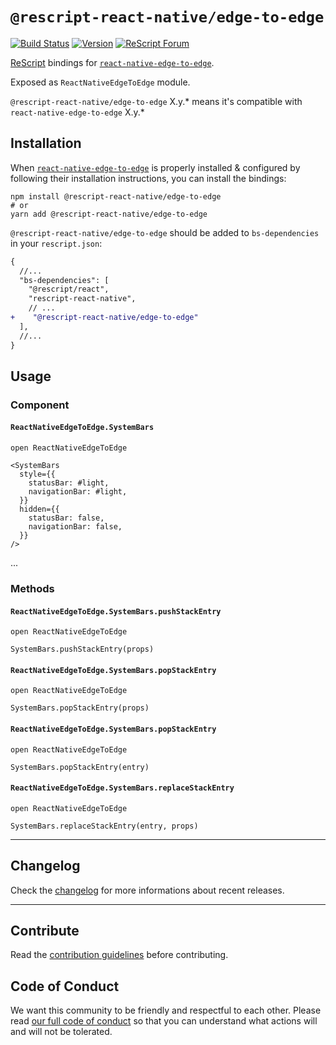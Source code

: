 # `@rescript-react-native/edge-to-edge`

[![Build Status](https://github.com/rescript-react-native/edge-to-edge/workflows/Build/badge.svg)](https://github.com/rescript-react-native/edge-to-edge/actions)
[![Version](https://img.shields.io/npm/v/@rescript-react-native/edge-to-edge.svg)](https://www.npmjs.com/@rescript-react-native/edge-to-edge)
[![ReScript Forum](https://img.shields.io/discourse/posts?color=e6484f&label=ReScript%20Forum&server=https%3A%2F%2Fforum.rescript-lang.org)](https://forum.rescript-lang.org/)

[ReScript](https://rescript-lang.org) bindings for
[`react-native-edge-to-edge`](https://github.com/zoontek/react-native-edge-to-edge).

Exposed as `ReactNativeEdgeToEdge` module.

`@rescript-react-native/edge-to-edge` X.y.\* means it's compatible with
`react-native-edge-to-edge` X.y.\*

## Installation

When
[`react-native-edge-to-edge`](https://github.com/zoontek/react-native-edge-to-edge)
is properly installed & configured by following their installation instructions,
you can install the bindings:

```console
npm install @rescript-react-native/edge-to-edge
# or
yarn add @rescript-react-native/edge-to-edge
```

`@rescript-react-native/edge-to-edge` should be added to `bs-dependencies` in your
`rescript.json`:

```diff
{
  //...
  "bs-dependencies": [
    "@rescript/react",
    "rescript-react-native",
    // ...
+    "@rescript-react-native/edge-to-edge"
  ],
  //...
}
```

## Usage

### Component

#### `ReactNativeEdgeToEdge.SystemBars`

```rescript
open ReactNativeEdgeToEdge

<SystemBars
  style={{
    statusBar: #light,
    navigationBar: #light,
  }}
  hidden={{
    statusBar: false,
    navigationBar: false,
  }}
/>
```

...

### Methods

#### `ReactNativeEdgeToEdge.SystemBars.pushStackEntry`

```rescript
open ReactNativeEdgeToEdge

SystemBars.pushStackEntry(props)
```

#### `ReactNativeEdgeToEdge.SystemBars.popStackEntry`

```rescript
open ReactNativeEdgeToEdge

SystemBars.popStackEntry(props)
```

#### `ReactNativeEdgeToEdge.SystemBars.popStackEntry`

```rescript
open ReactNativeEdgeToEdge

SystemBars.popStackEntry(entry)
```

#### `ReactNativeEdgeToEdge.SystemBars.replaceStackEntry`

```rescript
open ReactNativeEdgeToEdge

SystemBars.replaceStackEntry(entry, props)
```

---

## Changelog

Check the [changelog](./CHANGELOG.md) for more informations about recent
releases.

---

## Contribute

Read the
[contribution guidelines](https://github.com/rescript-react-native/.github/blob/master/CONTRIBUTING.md)
before contributing.

## Code of Conduct

We want this community to be friendly and respectful to each other. Please read
[our full code of conduct](https://github.com/rescript-react-native/.github/blob/master/CODE_OF_CONDUCT.md)
so that you can understand what actions will and will not be tolerated.
